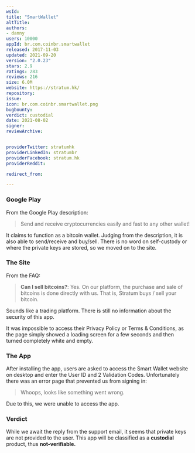 ```yaml
---
wsId: 
title: "SmartWallet"
altTitle: 
authors:
- danny
users: 10000
appId: br.com.coinbr.smartwallet
released: 2017-11-03
updated: 2021-09-20
version: "2.0.23"
stars: 2.9
ratings: 283
reviews: 216
size: 6.0M
website: https://stratum.hk/
repository: 
issue: 
icon: br.com.coinbr.smartwallet.png
bugbounty: 
verdict: custodial
date: 2021-08-02
signer: 
reviewArchive:


providerTwitter: stratumhk
providerLinkedIn: stratumbr
providerFacebook: stratum.hk
providerReddit: 

redirect_from:

---
```

### Google Play
From the Google Play description:

> Send and receive cryptocurrencies easily and fast to any other wallet!

It claims to function as a bitcoin wallet. Judging from the description, it is also able to send/receive and buy/sell. There is no word on self-custody or where the private keys are stored, so we moved on to the site.

### The Site
From the FAQ:

> __Can I sell bitcoins?__: Yes. On our platform, the purchase and sale of bitcoins is done directly with us. That is, Stratum buys / sell your bitcoin.

Sounds like a trading platform. There is still no information about the security of this app.

It was impossible to access their Privacy Policy or Terms & Conditions, as the page simply showed a loading screen for a few seconds and then turned completely white and empty.

### The App
After installing the app, users are asked to access the Smart Wallet website on desktop and enter the User ID and 2 Validation Codes. Unfortunately there was an error page that prevented us from signing in:

> Whoops, looks like something went wrong.

Due to this, we were unable to access the app.

### Verdict
While we await the reply from the support email, it seems that private keys are not provided to the user. This app will be classified as a **custodial** product, thus **not-verifiable.**
